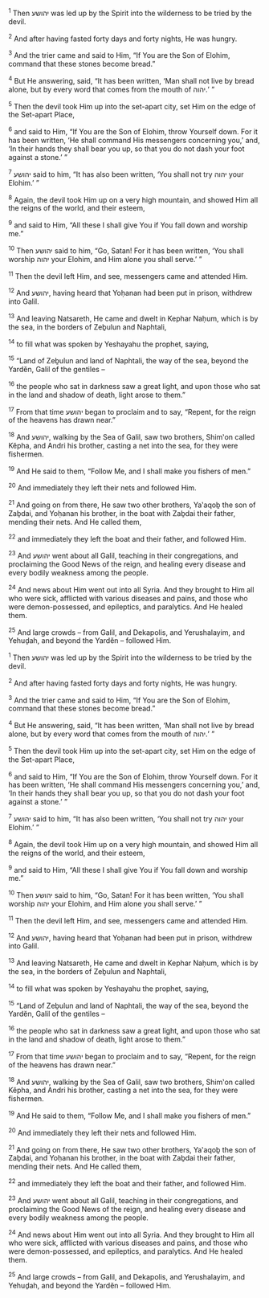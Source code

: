 <sup>1</sup> Then יהושע was led up by the Spirit into the wilderness to be tried by the devil.

<sup>2</sup> And after having fasted forty days and forty nights, He was hungry.

<sup>3</sup> And the trier came and said to Him, “If You are the Son of Elohim, command that these stones become bread.”

<sup>4</sup> But He answering, said, “It has been written, ‘Man shall not live by bread alone, but by every word that comes from the mouth of יהוה.’ ”

<sup>5</sup> Then the devil took Him up into the set-apart city, set Him on the edge of the Set-apart Place,

<sup>6</sup> and said to Him, “If You are the Son of Elohim, throw Yourself down. For it has been written, ‘He shall command His messengers concerning you,’ and, ‘In their hands they shall bear you up, so that you do not dash your foot against a stone.’ ”

<sup>7</sup> יהושע said to him, “It has also been written, ‘You shall not try יהוה your Elohim.’ ”

<sup>8</sup> Again, the devil took Him up on a very high mountain, and showed Him all the reigns of the world, and their esteem,

<sup>9</sup> and said to Him, “All these I shall give You if You fall down and worship me.”

<sup>10</sup> Then יהושע said to him, “Go, Satan! For it has been written, ‘You shall worship יהוה your Elohim, and Him alone you shall serve.’ ”

<sup>11</sup> Then the devil left Him, and see, messengers came and attended Him.

<sup>12</sup> And יהושע, having heard that Yoḥanan had been put in prison, withdrew into Galil.

<sup>13</sup> And leaving Natsareth, He came and dwelt in Kephar Naḥum, which is by the sea, in the borders of Zeḇulun and Naphtali,

<sup>14</sup> to fill what was spoken by Yeshayahu the prophet, saying,

<sup>15</sup> “Land of Zeḇulun and land of Naphtali, the way of the sea, beyond the Yardĕn, Galil of the gentiles –

<sup>16</sup> the people who sat in darkness saw a great light, and upon those who sat in the land and shadow of death, light arose to them.”

<sup>17</sup> From that time יהושע began to proclaim and to say, “Repent, for the reign of the heavens has drawn near.”

<sup>18</sup> And יהושע, walking by the Sea of Galil, saw two brothers, Shim‛on called Kĕpha, and Andri his brother, casting a net into the sea, for they were fishermen.

<sup>19</sup> And He said to them, “Follow Me, and I shall make you fishers of men.”

<sup>20</sup> And immediately they left their nets and followed Him.

<sup>21</sup> And going on from there, He saw two other brothers, Ya‛aqoḇ the son of Zaḇdai, and Yoḥanan his brother, in the boat with Zaḇdai their father, mending their nets. And He called them,

<sup>22</sup> and immediately they left the boat and their father, and followed Him.

<sup>23</sup> And יהושע went about all Galil, teaching in their congregations, and proclaiming the Good News of the reign, and healing every disease and every bodily weakness among the people.

<sup>24</sup> And news about Him went out into all Syria. And they brought to Him all who were sick, afflicted with various diseases and pains, and those who were demon-possessed, and epileptics, and paralytics. And He healed them.

<sup>25</sup> And large crowds – from Galil, and Dekapolis, and Yerushalayim, and Yehuḏah, and beyond the Yardĕn – followed Him.

<sup>1</sup> Then יהושע was led up by the Spirit into the wilderness to be tried by the devil.

<sup>2</sup> And after having fasted forty days and forty nights, He was hungry.

<sup>3</sup> And the trier came and said to Him, “If You are the Son of Elohim, command that these stones become bread.”

<sup>4</sup> But He answering, said, “It has been written, ‘Man shall not live by bread alone, but by every word that comes from the mouth of יהוה.’ ”

<sup>5</sup> Then the devil took Him up into the set-apart city, set Him on the edge of the Set-apart Place,

<sup>6</sup> and said to Him, “If You are the Son of Elohim, throw Yourself down. For it has been written, ‘He shall command His messengers concerning you,’ and, ‘In their hands they shall bear you up, so that you do not dash your foot against a stone.’ ”

<sup>7</sup> יהושע said to him, “It has also been written, ‘You shall not try יהוה your Elohim.’ ”

<sup>8</sup> Again, the devil took Him up on a very high mountain, and showed Him all the reigns of the world, and their esteem,

<sup>9</sup> and said to Him, “All these I shall give You if You fall down and worship me.”

<sup>10</sup> Then יהושע said to him, “Go, Satan! For it has been written, ‘You shall worship יהוה your Elohim, and Him alone you shall serve.’ ”

<sup>11</sup> Then the devil left Him, and see, messengers came and attended Him.

<sup>12</sup> And יהושע, having heard that Yoḥanan had been put in prison, withdrew into Galil.

<sup>13</sup> And leaving Natsareth, He came and dwelt in Kephar Naḥum, which is by the sea, in the borders of Zeḇulun and Naphtali,

<sup>14</sup> to fill what was spoken by Yeshayahu the prophet, saying,

<sup>15</sup> “Land of Zeḇulun and land of Naphtali, the way of the sea, beyond the Yardĕn, Galil of the gentiles –

<sup>16</sup> the people who sat in darkness saw a great light, and upon those who sat in the land and shadow of death, light arose to them.”

<sup>17</sup> From that time יהושע began to proclaim and to say, “Repent, for the reign of the heavens has drawn near.”

<sup>18</sup> And יהושע, walking by the Sea of Galil, saw two brothers, Shim‛on called Kĕpha, and Andri his brother, casting a net into the sea, for they were fishermen.

<sup>19</sup> And He said to them, “Follow Me, and I shall make you fishers of men.”

<sup>20</sup> And immediately they left their nets and followed Him.

<sup>21</sup> And going on from there, He saw two other brothers, Ya‛aqoḇ the son of Zaḇdai, and Yoḥanan his brother, in the boat with Zaḇdai their father, mending their nets. And He called them,

<sup>22</sup> and immediately they left the boat and their father, and followed Him.

<sup>23</sup> And יהושע went about all Galil, teaching in their congregations, and proclaiming the Good News of the reign, and healing every disease and every bodily weakness among the people.

<sup>24</sup> And news about Him went out into all Syria. And they brought to Him all who were sick, afflicted with various diseases and pains, and those who were demon-possessed, and epileptics, and paralytics. And He healed them.

<sup>25</sup> And large crowds – from Galil, and Dekapolis, and Yerushalayim, and Yehuḏah, and beyond the Yardĕn – followed Him.

